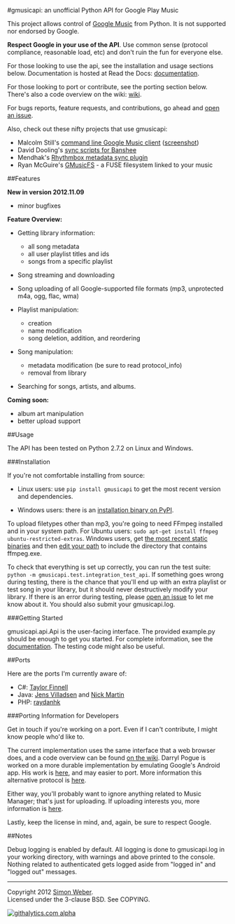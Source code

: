 #gmusicapi: an unofficial Python API for Google Play Music

This project allows control of [Google Music](http://music.google.com) from Python. It is not supported nor endorsed by Google.

**Respect Google in your use of the API**. Use common sense (protocol compliance, reasonable load, etc) and don't ruin the fun for everyone else.

For those looking to use the api, see the installation and usage sections below. Documentation is hosted at Read the Docs: [documentation](http://readthedocs.org/docs/unofficial-google-music-api/en/latest).

For those looking to port or contribute, see the porting section below. There's also a code overview on the wiki: [wiki](https://github.com/simon-weber/Unofficial-Google-Music-API/wiki/Codebase-Overview).

For bugs reports, feature requests, and contributions, go ahead and [open an issue](https://github.com/simon-weber/Unofficial-Google-Music-API/issues/new).

Also, check out these nifty projects that use gmusicapi:
*  Malcolm Still's [command line Google Music client](https://github.com/mstill/thunner) ([screenshot](http://i.imgur.com/Mwl0k.png))
*  David Dooling's [sync scripts for Banshee](https://github.com/ddgenome/banshee-helper-scripts)
*  Mendhak's [Rhythmbox metadata sync plugin](https://github.com/mendhak/rhythmbox-gmusic-sync)
*  Ryan McGuire's [GMusicFS](https://github.com/EnigmaCurry/GMusicFS) - a FUSE filesystem linked to your music


##Features

**New in version 2012.11.09** 

* minor bugfixes

**Feature Overview:**

* Getting library information:
    * all song metadata
    * all user playlist titles and ids
    * songs from a specific playlist

* Song streaming and downloading

* Song uploading of all Google-supported file formats (mp3, unprotected m4a, ogg, flac, wma)

* Playlist manipulation:
    * creation
    * name modification
    * song deletion, addition, and reordering

* Song manipulation:
    * metadata modification (be sure to read protocol_info)
    * removal from library

* Searching for songs, artists, and albums.

**Coming soon:**

* album art manipulation
* better upload support

##Usage

The API has been tested on Python 2.7.2 on Linux and Windows.

###Installation

If you're not comfortable installing from source:

* Linux users: use `pip install gmusicapi` to get the most recent version and dependencies.

* Windows users: there is an [installation binary on PyPI](http://pypi.python.org/pypi/gmusicapi/).

To upload filetypes other than mp3, you're going to need FFmpeg installed and in your system path. For Ubuntu users: `sudo apt-get install ffmpeg ubuntu-restricted-extras`. Windows users, get [the most recent static binaries](http://ffmpeg.zeranoe.com/builds/) and then [edit your path](http://www.computerhope.com/issues/ch000549.htm) to include the directory that contains ffmpeg.exe.

To check that everything is set up correctly, you can run the test suite: `python -m gmusicapi.test.integration_test_api`. If something goes wrong during testing, there is the chance that you'll end up with an extra playlist or test song in your library, but it should never destructively modify your library. If there is an error during testing, please [open an issue](https://github.com/simon-weber/Unofficial-Google-Music-API/issues/new) to let me know about it. You should also submit your gmusicapi.log.

###Getting Started

gmusicapi.api.Api is the user-facing interface. The provided example.py should be enough to get you started. For complete information, see the [documentation](http://readthedocs.org/docs/unofficial-google-music-api/en/latest). The testing code might also be useful.


##Ports

Here are the ports I'm currently aware of:

* C#: [Taylor Finnell](https://github.com/Byteopia/GoogleMusicAPI.NET)
* Java: [Jens Villadsen](https://github.com/jkiddo/gmusic.api) and [Nick Martin](https://github.com/xnickmx/google-play-client)
* PHP: [raydanhk](http://code.google.com/p/unofficial-google-music-api-php/)

###Porting Information for Developers

Get in touch if you're working on a port. Even if I can't contribute, I might know people who'd like to.

The current implementation uses the same interface that a web browser does, and a code overview can be found [on the wiki](https://github.com/simon-weber/Unofficial-Google-Music-API/wiki/Codebase-Overview). Darryl Pogue is worked on a more durable implementation by emulating Google's Android app. His work is [here](https://github.com/dpogue/Unofficial-Google-Music-API), and may easier to port. More information this alternative protocol is [here](https://github.com/dpogue/Unofficial-Google-Music-API/wiki/Skyjam-API).

Either way, you'll probably want to ignore anything related to Music Manager; that's just for uploading. If uploading interests you, more information is [here](https://github.com/simon-weber/google-music-protocol).

Lastly, keep the license in mind, and, again, be sure to respect Google.



##Notes

Debug logging is enabled by default.
All logging is done to gmusicapi.log in your working directory, with warnings and above printed to the console.
Nothing related to authenticated gets logged aside from "logged in" and "logged out" messages.


- - -
  

Copyright 2012 [Simon Weber](http://www.simonmweber.com).  
Licensed under the 3-clause BSD. See COPYING.

[![githalytics.com alpha](https://cruel-carlota.pagodabox.com/68a92ecf6b6590372f435fb2674d072e "githalytics.com")](http://githalytics.com/simon-weber/Unofficial-Google-Music-API)
